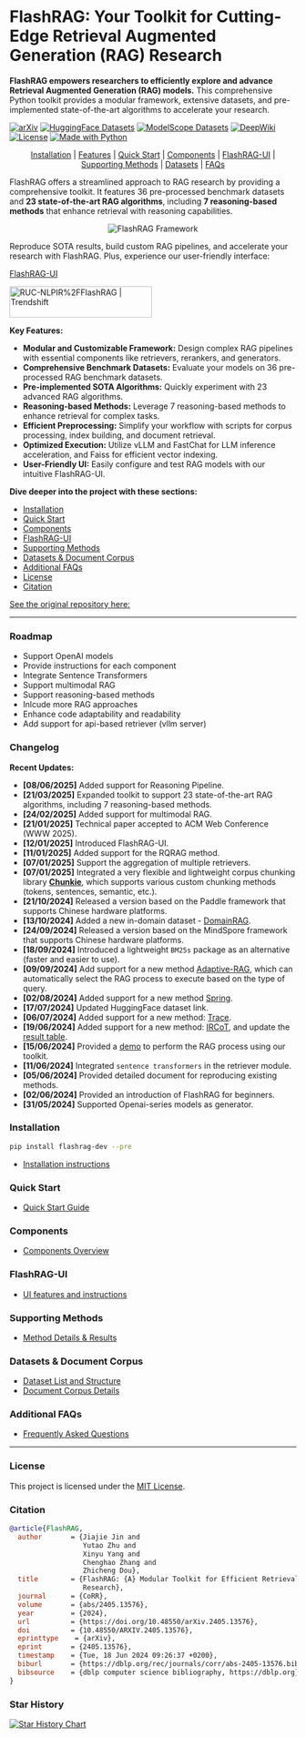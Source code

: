 # FlashRAG: Your Toolkit for Cutting-Edge Retrieval Augmented Generation (RAG) Research

**FlashRAG empowers researchers to efficiently explore and advance Retrieval Augmented Generation (RAG) models.**  This comprehensive Python toolkit provides a modular framework, extensive datasets, and pre-implemented state-of-the-art algorithms to accelerate your research.

[![arXiv](https://img.shields.io/badge/arXiv-b5212f.svg?logo=arxiv)](https://arxiv.org/abs/2405.13576)
[![HuggingFace Datasets](https://img.shields.io/badge/%F0%9F%A4%97%20HuggingFace%20Datasets-27b3b4.svg)](https://huggingface.co/datasets/RUC-NLPIR/FlashRAG_datasets/)
[![ModelScope Datasets](https://custom-icon-badges.demolab.com/badge/ModelScope%20Datasets-624aff?style=flat&logo=modelscope&logoColor=white)](https://www.modelscope.cn/datasets/hhjinjiajie/FlashRAG_Dataset)
[![DeepWiki](https://devin.ai/assets/deepwiki-badge.png)](https://deepwiki.com/RUC-NLPIR/FlashRAG)
[![License](https://img.shields.io/badge/LICENSE-MIT-green)](https://github.com/RUC-NLPIR/FlashRAG/blob/main/LICENSE)
[![Made with Python](https://img.shields.io/badge/made_with-Python-blue)](https://www.python.org/)

<p align="center">
  <a href="#wrench-installation">Installation</a> |
  <a href="#sparkles-features">Features</a> |
  <a href="#rocket-quick-start">Quick Start</a> |
  <a href="#gear-components">Components</a> |
  <a href="#art-flashrag-ui">FlashRAG-UI</a> |
  <a href="#robot-supporting-methods">Supporting Methods</a> |
  <a href="#notebook-supporting-datasets--document-corpus">Datasets</a> |
  <a href="#raised_hands-additional-faqs">FAQs</a>
</p>

FlashRAG offers a streamlined approach to RAG research by providing a comprehensive toolkit. It features 36 pre-processed benchmark datasets and **23 state-of-the-art RAG algorithms**, including **7 reasoning-based methods** that enhance retrieval with reasoning capabilities.

<p align="center">
  <img src="asset/framework.jpg" alt="FlashRAG Framework">
</p>

Reproduce SOTA results, build custom RAG pipelines, and accelerate your research with FlashRAG. Plus, experience our user-friendly interface:

[FlashRAG-UI](https://github.com/user-attachments/assets/8ca00873-5df2-48a7-b853-89e7b18bc6e9)

<p>
<a href="https://trendshift.io/repositories/10454" target="_blank"><img src="https://trendshift.io/api/badge/repositories/10454" alt="RUC-NLPIR%2FFlashRAG | Trendshift" style="width: 250px; height: 55px;" width="250" height="55"/></a>
</p>


**Key Features:**

*   **Modular and Customizable Framework:** Design complex RAG pipelines with essential components like retrievers, rerankers, and generators.
*   **Comprehensive Benchmark Datasets:** Evaluate your models on 36 pre-processed RAG benchmark datasets.
*   **Pre-implemented SOTA Algorithms:** Quickly experiment with 23 advanced RAG algorithms.
*   **Reasoning-based Methods:** Leverage 7 reasoning-based methods to enhance retrieval for complex tasks.
*   **Efficient Preprocessing:** Simplify your workflow with scripts for corpus processing, index building, and document retrieval.
*   **Optimized Execution:** Utilize vLLM and FastChat for LLM inference acceleration, and Faiss for efficient vector indexing.
*   **User-Friendly UI:**  Easily configure and test RAG models with our intuitive FlashRAG-UI.

**Dive deeper into the project with these sections:**

*   [Installation](#wrench-installation)
*   [Quick Start](#rocket-quick-start)
*   [Components](#gear-components)
*   [FlashRAG-UI](#art-flashrag-ui)
*   [Supporting Methods](#robot-supporting-methods)
*   [Datasets & Document Corpus](#notebook-supporting-datasets--document-corpus)
*   [Additional FAQs](#raised_hands-additional-faqs)
*   [License](#bookmark-license)
*   [Citation](#star2-citation)

[See the original repository here:](https://github.com/RUC-NLPIR/FlashRAG)

---

### Roadmap

*   Support OpenAI models
*   Provide instructions for each component
*   Integrate Sentence Transformers
*   Support multimodal RAG
*   Support reasoning-based methods
*   Inlcude more RAG approaches
*   Enhance code adaptability and readability
*   Add support for api-based retriever (vllm server)

### Changelog

**Recent Updates:**

*   **[08/06/2025]**  Added support for Reasoning Pipeline.
*   **[21/03/2025]**  Expanded toolkit to support 23 state-of-the-art RAG algorithms, including 7 reasoning-based methods.
*   **[24/02/2025]**  Added support for multimodal RAG.
*   **[21/01/2025]**  Technical paper accepted to ACM Web Conference (WWW 2025).
*   **[12/01/2025]** Introduced FlashRAG-UI.
*   **[11/01/2025]** Added support for the RQRAG method.
*   **[07/01/2025]** Support the aggregation of multiple retrievers.
*   **[07/01/2025]** Integrated a very flexible and lightweight corpus chunking library [**Chunkie**](https://github.com/chonkie-ai/chonkie?tab=readme-ov-file#usage), which supports various custom chunking methods (tokens, sentences, semantic, etc.).
*   **[21/10/2024]** Released a version based on the Paddle framework that supports Chinese hardware platforms.
*   **[13/10/2024]** Added a new in-domain dataset - [DomainRAG](https://arxiv.org/pdf/2406.05654).
*   **[24/09/2024]** Released a version based on the MindSpore framework that supports Chinese hardware platforms.
*   **[18/09/2024]** Introduced a lightweight `BM25s` package as an alternative (faster and easier to use).
*   **[09/09/2024]** Add support for a new method [<u>Adaptive-RAG</u>](https://aclanthology.org/2024.naacl-long.389.pdf), which can automatically select the RAG process to execute based on the type of query.
*   **[02/08/2024]** Added support for a new method [<u>Spring</u>](https://arxiv.org/abs/2405.19670).
*   **[17/07/2024]** Updated HuggingFace dataset link.
*   **[06/07/2024]** Added support for a new method: [<u>Trace</u>](https://arxiv.org/abs/2406.11460).
*   **[19/06/2024]** Added support for a new method: [<u>IRCoT</u>](https://arxiv.org/abs/2212.10509), and update the [<u>result table</u>](#robot-supporting-methods).
*   **[15/06/2024]** Provided a [<u>demo</u>](./examples/quick_start/demo_en.py) to perform the RAG process using our toolkit.
*   **[11/06/2024]** Integrated `sentence transformers` in the retriever module.
*   **[05/06/2024]** Provided detailed document for reproducing existing methods.
*   **[02/06/2024]** Provided an introduction of FlashRAG for beginners.
*   **[31/05/2024]** Supported Openai-series models as generator.

### Installation

```bash
pip install flashrag-dev --pre
```

*   [Installation instructions](https://github.com/RUC-NLPIR/FlashRAG#wrench-installation)

### Quick Start

*   [Quick Start Guide](https://github.com/RUC-NLPIR/FlashRAG#rocket-quick-start)

### Components

*   [Components Overview](https://github.com/RUC-NLPIR/FlashRAG#gear-components)

### FlashRAG-UI

*   [UI features and instructions](https://github.com/RUC-NLPIR/FlashRAG#art-flashrag-ui)

### Supporting Methods

*   [Method Details & Results](https://github.com/RUC-NLPIR/FlashRAG#robot-supporting-methods)

### Datasets & Document Corpus

*   [Dataset List and Structure](https://github.com/RUC-NLPIR/FlashRAG#notebook-supporting-datasets--document-corpus)
*   [Document Corpus Details](https://github.com/RUC-NLPIR/FlashRAG#notebook-supporting-datasets--document-corpus)

### Additional FAQs

*   [Frequently Asked Questions](https://github.com/RUC-NLPIR/FlashRAG#raised_hands-additional-faqs)

---

### License

This project is licensed under the [MIT License](./LICENSE).

### Citation

```bibtex
@article{FlashRAG,
  author       = {Jiajie Jin and
                  Yutao Zhu and
                  Xinyu Yang and
                  Chenghao Zhang and
                  Zhicheng Dou},
  title        = {FlashRAG: {A} Modular Toolkit for Efficient Retrieval-Augmented Generation
                  Research},
  journal      = {CoRR},
  volume       = {abs/2405.13576},
  year         = {2024},
  url          = {https://doi.org/10.48550/arXiv.2405.13576},
  doi          = {10.48550/ARXIV.2405.13576},
  eprinttype    = {arXiv},
  eprint       = {2405.13576},
  timestamp    = {Tue, 18 Jun 2024 09:26:37 +0200},
  biburl       = {https://dblp.org/rec/journals/corr/abs-2405-13576.bib},
  bibsource    = {dblp computer science bibliography, https://dblp.org}
}
```

### Star History

[![Star History Chart](https://api.star-history.com/svg?repos=RUC-NLPIR/FlashRAG&type=Date)](https://star-history.com/#RUC-NLPIR/FlashRAG&Date)